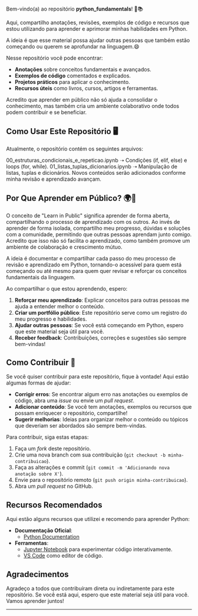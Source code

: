 Bem-vindo(a) ao repositório **python_fundamentals**! 🐍📚

Aqui, compartilho anotações, revisões, exemplos de código e recursos que estou utilizando para aprender e aprimorar minhas habilidades em Python. 

A ideia é que esse material possa ajudar outras pessoas que também estão começando ou querem se aprofundar na linguagem.😄

Nesse repositório você pode encontrar:

- **Anotações** sobre conceitos fundamentais e avançados.
- **Exemplos de código** comentados e explicados.
- **Projetos práticos** para aplicar o conhecimento.
- **Recursos úteis** como livros, cursos, artigos e ferramentas.

Acredito que aprender em público não só ajuda a consolidar o conhecimento, mas também cria um ambiente colaborativo onde todos podem contribuir e se beneficiar.

## Como Usar Este Repositório 🖥️

Atualmente, o repositório contém os seguintes arquivos:

00_estruturas_condicionais_e_repeticao.ipynb ➝ Condições (if, elif, else) e loops (for, while).
01_listas_tuplas_dicionarios.ipynb ➝ Manipulação de listas, tuplas e dicionários.
Novos conteúdos serão adicionados conforme minha revisão e aprendizado avançam.

## Por Que Aprender em Público? 🌍📖

O conceito de "Learn in Public" significa aprender de forma aberta, compartilhando o processo de aprendizado com os outros. Ao invés de aprender de forma isolada, compartilho meu progresso, dúvidas e soluções com a comunidade, permitindo que outras pessoas aprendam junto comigo. Acredito que isso não só facilita o aprendizado, como também promove um ambiente de colaboração e crescimento mútuo.

A ideia é documentar e compartilhar cada passo do meu processo de revisão e aprendizado em Python, tornando-o acessível para quem está começando ou até mesmo para quem quer revisar e reforçar os conceitos fundamentais da linguagem.

Ao compartilhar o que estou aprendendo, espero:

1. **Reforçar meu aprendizado**: Explicar conceitos para outras pessoas me ajuda a entender melhor o conteúdo.
2. **Criar um portfólio público**: Este repositório serve como um registro do meu progresso e habilidades.
3. **Ajudar outras pessoas**: Se você está começando em Python, espero que este material seja útil para você.
4. **Receber feedback**: Contribuições, correções e sugestões são sempre bem-vindas!

## Como Contribuir 🤝

Se você quiser contribuir para este repositório, fique à vontade! Aqui estão algumas formas de ajudar:

- **Corrigir erros**: Se encontrar algum erro nas anotações ou exemplos de código, abra uma *issue* ou envie um *pull request*.
- **Adicionar conteúdo**: Se você tem anotações, exemplos ou recursos que possam enriquecer o repositório, compartilhe!
- **Sugerir melhorias**: Ideias para organizar melhor o conteúdo ou tópicos que deveriam ser abordados são sempre bem-vindas.

Para contribuir, siga estas etapas:

1. Faça um *fork* deste repositório.
2. Crie uma nova branch com sua contribuição (`git checkout -b minha-contribuicao`).
3. Faça as alterações e commit (`git commit -m 'Adicionando nova anotação sobre X'`).
4. Envie para o repositório remoto (`git push origin minha-contribuicao`).
5. Abra um *pull request* no GitHub.

## Recursos Recomendados 

Aqui estão alguns recursos que utilizei e recomendo para aprender Python:

- **Documentação Oficial**:
  - [Python Documentation](https://docs.python.org/3/)
- **Ferramentas**:
  - [Jupyter Notebook](https://jupyter.org/) para experimentar código interativamente.
  - [VS Code](https://code.visualstudio.com/) como editor de código.

## Agradecimentos

Agradeço a todos que contribuíram direta ou indiretamente para este repositório. Se você está aqui, espero que este material seja útil para você. Vamos aprender juntos!

---

